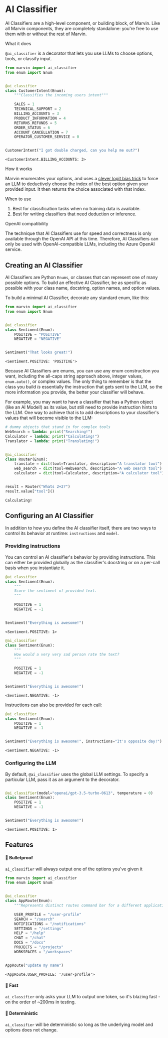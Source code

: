 # AI Classifier

AI Classifiers are a high-level component, or building block, of Marvin. Like all Marvin components, they are completely standalone: you're free to use them with or without the rest of Marvin.

<div class="admonition abstract">
  <p class="admonition-title">What it does</p>
  <p>
    <code>@ai_classifier</code> is a decorator that lets you use LLMs to choose options, tools, or classify input. 
  </p>
</div>


```python
from marvin import ai_classifier
from enum import Enum


@ai_classifier
class CustomerIntent(Enum):
    """Classifies the incoming users intent"""

    SALES = 1
    TECHNICAL_SUPPORT = 2
    BILLING_ACCOUNTS = 3
    PRODUCT_INFORMATION = 4
    RETURNS_REFUNDS = 5
    ORDER_STATUS = 6
    ACCOUNT_CANCELLATION = 7
    OPERATOR_CUSTOMER_SERVICE = 0


CustomerIntent("I got double charged, can you help me out?")
```




    <CustomerIntent.BILLING_ACCOUNTS: 3>



<div class="admonition info">
  <p class="admonition-title">How it works</p>
  <p>
    Marvin enumerates your options, and uses a <a href="https://twitter.com/AAAzzam/status/1669753721574633473">clever logit bias trick</a> to force an LLM to deductively choose the index of the best option given your provided input. It then returns the choice associated with that index.
  </p>
</div>

<div class="admonition tip">
  <p class="admonition-title">When to use</p>
  <p>
    <ol>
    <li> Best for classification tasks when no training data is available. 
    <li> Best for writing classifiers that need deduction or inference.
    </ol>
  </p>
</div>


<div class="admonition warning">
  <p class="admonition-title">OpenAI compatibility</p>
  <p> The technique that AI Classifiers use for speed and correctness is only available through the OpenAI API at this time. Therefore, AI Classifiers can only be used with OpenAI-compatible LLMs, including the Azure OpenAI service.
  </p>
</div>

## Creating an AI Classifier

AI Classifiers are Python `Enums`, or classes that can represent one of many possible options. To build an effective AI Classifier, be as specific as possible with your class name, docstring, option names, and option values.

To build a minimal AI Classifier, decorate any standard enum, like this:


```python
from marvin import ai_classifier
from enum import Enum


@ai_classifier
class Sentiment(Enum):
    POSITIVE = "POSITIVE"
    NEGATIVE = "NEGATIVE"


Sentiment("That looks great!")
```




    <Sentiment.POSITIVE: 'POSITIVE'>



Because AI Classifiers are enums, you can use any enum construction you want, including the all-caps string approach above, integer values, `enum.auto()`, or complex values. The only thing to remember is that the class you build *is* essentially the instruction that gets sent to the LLM, so the more information you provide, the better your classifier will behave.

For example, you may want to have a classifier that has a Python object (like an AI Model!) as its value, but still need to provide instruction hints to the LLM. One way to achieve that is to add descriptions to your classifier's values that will become visible to the LLM:



```python
# dummy objects that stand in for complex tools
WebSearch = lambda: print("Searching!")
Calculator = lambda: print("Calculating!")
Translator = lambda: print("Translating!")


@ai_classifier
class Router(Enum):
    translate = dict(tool=Translator, description="A translator tool")
    web_search = dict(tool=WebSearch, description="A web search tool")
    calculator = dict(tool=Calculator, description="A calculator tool")


result = Router("Whats 2+2?")
result.value["tool"]()
```

    Calculating!


## Configuring an AI Classifier

In addition to how you define the AI classifier itself, there are two ways to control its behavior at runtime: `instructions` and `model`.

### Providing instructions
You can control an AI classifier's behavior by providing instructions. This can either be provided globally as the classifier's docstring or on a per-call basis when you instantiate it.


```python
@ai_classifier
class Sentiment(Enum):
    """
    Score the sentiment of provided text.
    """

    POSITIVE = 1
    NEGATIVE = -1


Sentiment("Everything is awesome!")
```




    <Sentiment.POSITIVE: 1>




```python
@ai_classifier
class Sentiment(Enum):
    """
    How would a very very sad person rate the text?
    """

    POSITIVE = 1
    NEGATIVE = -1


Sentiment("Everything is awesome!")
```




    <Sentiment.NEGATIVE: -1>



Instructions can also be provided for each call:


```python
@ai_classifier
class Sentiment(Enum):
    POSITIVE = 1
    NEGATIVE = -1


Sentiment("Everything is awesome!", instructions="It's opposite day!")
```




    <Sentiment.NEGATIVE: -1>



### Configuring the LLM
By default, `@ai_classifier` uses the global LLM settings. To specify a particular LLM, pass it as an argument to the decorator. 


```python

@ai_classifier(model="openai/gpt-3.5-turbo-0613", temperature = 0)
class Sentiment(Enum):
    POSITIVE = 1
    NEGATIVE = -1


Sentiment("Everything is awesome!")
```




    <Sentiment.POSITIVE: 1>



## Features
#### 🚅 Bulletproof

`ai_classifier` will always output one of the options you've given it


```python
from marvin import ai_classifier
from enum import Enum


@ai_classifier
class AppRoute(Enum):
    """Represents distinct routes command bar for a different application"""

    USER_PROFILE = "/user-profile"
    SEARCH = "/search"
    NOTIFICATIONS = "/notifications"
    SETTINGS = "/settings"
    HELP = "/help"
    CHAT = "/chat"
    DOCS = "/docs"
    PROJECTS = "/projects"
    WORKSPACES = "/workspaces"


AppRoute("update my name")
```




    <AppRoute.USER_PROFILE: '/user-profile'>



#### 🏃 Fast

`ai_classifier` only asks your LLM to output one token, so it's blazing fast - on the order of ~200ms in testing.

#### 🫡 Deterministic

`ai_classifier` will be deterministic so long as the underlying model and options does not change.

